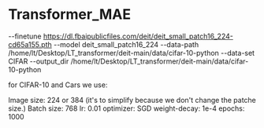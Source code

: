 # Transformer_MAE
--finetune https://dl.fbaipublicfiles.com/deit/deit_small_patch16_224-cd65a155.pth --model deit_small_patch16_224 --data-path /home/lt/Desktop/LT_transformer/deit-main/data/cifar-10-python  --data-set CIFAR --output_dir /home/lt/Desktop/LT_transformer/deit-main/data/cifar-10-python


for CIFAR-10 and Cars we use:

Image size: 224 or 384 (it's to simplify because we don't change the patche size.)
Batch size: 768
lr: 0.01
optimizer: SGD
weight-decay: 1e-4
epochs: 1000
